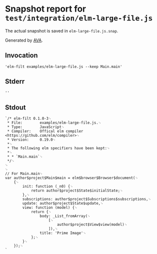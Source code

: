 # Snapshot report for `test/integration/elm-large-file.js`

The actual snapshot is saved in `elm-large-file.js.snap`.

Generated by [AVA](https://ava.li).

## Invocation

    'elm-filt examples/elm-large-file.js --keep Main.main'

## Stderr

    ''

## Stdout

    `/* elm-filt 0.1.0-3␊
     * File:        examples/elm-large-file.js.␊
     * Type:        JavaScript␊
     * Compiler:    Offical elm compiler <https://github.com/elm/compiler>␊
     * Version:     0.19.0␊
     *␊
     * The following elm specifiers have been kept:␊
     *␊
     * * `Main.main`␊
     */␊
    ␊
    ␊
    // For Main.main␊
    var author$project$Main$main = elm$browser$Browser$document(␊
    	{␊
    		init: function (_n0) {␊
    			return author$project$State$initialState;␊
    		},␊
    		subscriptions: author$project$Subscriptions$subscriptions,␊
    		update: author$project$State$update,␊
    		view: function (model) {␊
    			return {␊
    				body: _List_fromArray(␊
    					[␊
    						author$project$View$view(model)␊
    					]),␊
    				title: 'Prime Image'␊
    			};␊
    		}␊
    	});␊
    `
